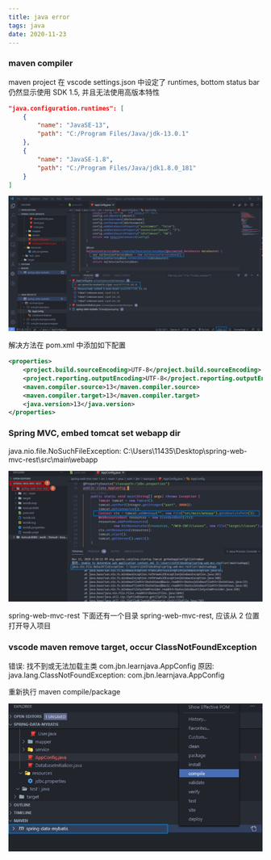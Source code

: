 ```yaml
---
title: java error
tags: java
date: 2020-11-23
---
```


### maven compiler

maven project 在 vscode settings.json 中设定了 runtimes, bottom status bar 仍然显示使用 SDK 1.5, 并且无法使用高版本特性

```json
"java.configuration.runtimes": [
    {
        "name": "JavaSE-13",
        "path": "C:/Program Files/Java/jdk-13.0.1"
    },
    {
        "name": "JavaSE-1.8",
        "path": "C:/Program Files/Java/jdk1.8.0_181"
    }
]
```

![](java-error/1.jpg)

解决方法在 pom.xml 中添加如下配置

```xml
<properties>
    <project.build.sourceEncoding>UTF-8</project.build.sourceEncoding>
    <project.reporting.outputEncoding>UTF-8</project.reporting.outputEncoding>
    <maven.compiler.source>13</maven.compiler.source>
    <maven.compiler.target>13</maven.compiler.target>
    <java.version>13</java.version>
</properties>
```

### Spring MVC, embed tomcat set webapp dir

java.nio.file.NoSuchFileException: C:\Users\11435\Desktop\spring-web-mvc-rest\src\main\webapp

![](java-error/2.jpg)

spring-web-mvc-rest 下面还有一个目录 spring-web-mvc-rest, 应该从 2 位置打开导入项目

### vscode maven remove target, occur ClassNotFoundException

错误: 找不到或无法加载主类 com.jbn.learnjava.AppConfig
原因: java.lang.ClassNotFoundException: com.jbn.learnjava.AppConfig

重新执行 maven compile/package

![](java-error/3.jpg)
